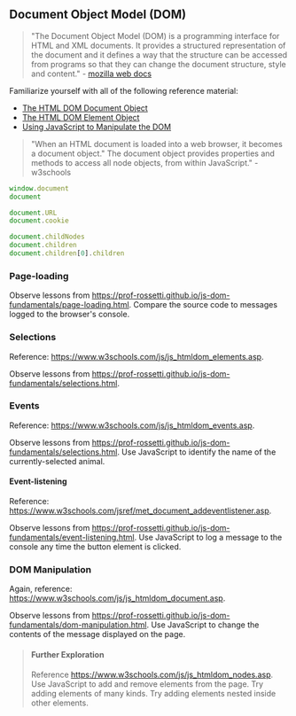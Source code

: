 ## Document Object Model (DOM)

> "The Document Object Model (DOM) is a programming interface for HTML and XML documents. It provides a structured representation of the document and it defines a way that the structure can be accessed from programs so that they can change the document structure, style and content." - [mozilla web docs](https://developer.mozilla.org/en-US/docs/Web/API/Document_Object_Model/Introduction)

Familiarize yourself with all of the following reference material:

  + [The HTML DOM Document Object](https://www.w3schools.com/jsref/dom_obj_document.asp)
  + [The HTML DOM Element Object](https://www.w3schools.com/jsref/dom_obj_all.asp)
  + [Using JavaScript to Manipulate the DOM](https://www.w3schools.com/js/js_htmldom_document.asp)

> "When an HTML document is loaded into a web browser, it becomes a document object."
> The document object provides properties and methods to access all node objects, from within JavaScript." - w3schools

```` js
window.document
document
````

```` js
document.URL
document.cookie

````

```` js
document.childNodes
document.children
document.children[0].children
````

### Page-loading

Observe lessons from https://prof-rossetti.github.io/js-dom-fundamentals/page-loading.html. Compare the source code to messages logged to the browser's console.

### Selections

Reference: https://www.w3schools.com/js/js_htmldom_elements.asp.

Observe lessons from https://prof-rossetti.github.io/js-dom-fundamentals/selections.html.

### Events

Reference: https://www.w3schools.com/js/js_htmldom_events.asp.

Observe lessons from https://prof-rossetti.github.io/js-dom-fundamentals/selections.html. Use JavaScript to identify the name of the currently-selected animal.

#### Event-listening

Reference: https://www.w3schools.com/jsref/met_document_addeventlistener.asp.

Observe lessons from https://prof-rossetti.github.io/js-dom-fundamentals/event-listening.html. Use JavaScript to log a message to the console any time the button element is clicked.

### DOM Manipulation

Again, reference: https://www.w3schools.com/js/js_htmldom_document.asp.

Observe lessons from https://prof-rossetti.github.io/js-dom-fundamentals/dom-manipulation.html. Use JavaScript to change the contents of the message displayed on the page.

> #### Further Exploration
>
> Reference https://www.w3schools.com/js/js_htmldom_nodes.asp. Use JavaScript to add and remove elements from the page. Try adding elements of many kinds. Try adding elements nested inside other elements.
